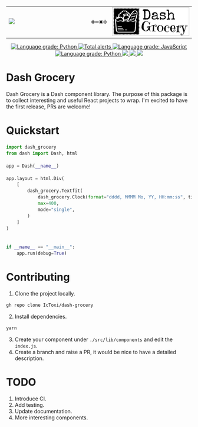 





<table style="margin: auto; table-layout: fixed;">
  <tr>
    <td width="45%">
      <a href="https://dash.plotly.com/">
        <img src="https://cdn.rawgit.com/plotly/dash-docs/b1178b4e/images/dash-logo-stripe.svg?sanitize=true">
      </a>
    </td>
    <td align="center">
      <span>➕➖✖➗</span>
    </td>
    <td width="45%">
      <a href="https://github.com/IcToxi/dash-grocery">
        <img src='https://raw.githubusercontent.com/IcToxi/dash-grocery/main/logo.png' />
      </a>
    </td>
  </tr>
</table>

<p align="center">
	<a href="https://pypi.org/project/dash-grocery/">
		<img alt="Language grade: Python" src="https://img.shields.io/pypi/v/dash-grocery.svg" />
	</a>
	<a href="https://lgtm.com/projects/g/IcToxi/dash-grocery/alerts/">
		<img alt="Total alerts" src="https://img.shields.io/lgtm/alerts/g/IcToxi/dash-grocery.svg?logo=lgtm&logoWidth=18" />
	</a>
	<a href="https://lgtm.com/projects/g/IcToxi/dash-grocery/context:javascript">
		<img alt="Language grade: JavaScript" src="https://img.shields.io/lgtm/grade/javascript/g/IcToxi/dash-grocery.svg?logo=lgtm&logoWidth=18" />
	</a>
	<a href="https://lgtm.com/projects/g/IcToxi/dash-grocery/context:python">
		<img alt="Language grade: Python" src="https://img.shields.io/lgtm/grade/python/g/IcToxi/dash-grocery.svg?logo=lgtm&logoWidth=18" />
	</a>
	<a href="https://github.com/IcToxi/dash-grocery/actions/workflows/codeql-analysis.yml">
		<img src="https://github.com/IcToxi/dash-grocery/actions/workflows/codeql-analysis.yml/badge.svg" />
	</a>
	<a href="https://pypi.org/project/dash-grocery/">
		<img src="https://static.pepy.tech/personalized-badge/dash-grocery?period=total&units=international_system&left_color=dimgrey&right_color=seagreen&left_text=Downloads" />
	</a>
	<a href="https://github.com/IcToxi/dash-grocery/actions/workflows/CI.yml">
		<img src="https://github.com/IcToxi/dash-grocery/actions/workflows/CI.yml/badge.svg" />
	</a>
</p>

# Dash Grocery

Dash Grocery is a Dash component library. The purpose of this package is to collect interesting and useful React projects to wrap. I'm excited to have the first release, PRs are welcome!

# Quickstart

```python
import dash_grocery
from dash import Dash, html

app = Dash(__name__)

app.layout = html.Div(
    [
        dash_grocery.Textfit(
            dash_grocery.Clock(format="dddd, MMMM Mo, YY, HH:mm:ss", ticking=True),
            max=400,
            mode="single",
        )
    ]
)


if __name__ == "__main__":
    app.run(debug=True)
```

# Contributing
1. Clone the project locally.
```bash
gh repo clone IcToxi/dash-grocery
```
2. Install dependencies.
```bash
yarn
```
3. Create your component under `./src/lib/components` and edit the `index.js`.
4. Create a branch and raise a PR, it would be nice to have a detailed description.
   
# TODO
1. Introduce CI.
2. Add testing.
3. Update documentation.
4. More interesting components.
